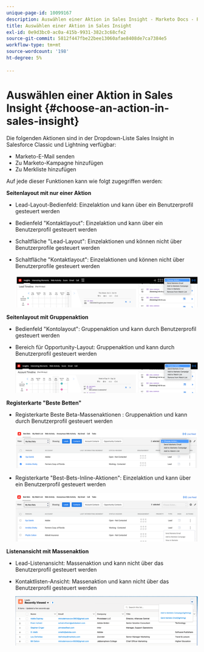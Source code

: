 ```yaml
---
unique-page-id: 10099167
description: Auswählen einer Aktion in Sales Insight - Marketo Docs - Produktdokumentation
title: Auswählen einer Aktion in Sales Insight
exl-id: 0e9d3bc0-ac0a-415b-9931-382c3c68cfe2
source-git-commit: 5812f447fbe22bee13060afae8408de7ca7384e5
workflow-type: tm+mt
source-wordcount: '198'
ht-degree: 5%

---
```


# Auswählen einer Aktion in Sales Insight {#choose-an-action-in-sales-insight}

Die folgenden Aktionen sind in der Dropdown-Liste Sales Insight in Salesforce Classic und Lightning verfügbar:

* Marketo-E-Mail senden
* Zu Marketo-Kampagne hinzufügen
* Zu Merkliste hinzufügen

Auf jede dieser Funktionen kann wie folgt zugegriffen werden:

**Seitenlayout mit nur einer Aktion**

* Lead-Layout-Bedienfeld: Einzelaktion und kann über ein Benutzerprofil gesteuert werden
* Bedienfeld &quot;Kontaktlayout&quot;: Einzelaktion und kann über ein Benutzerprofil gesteuert werden
* Schaltfläche &quot;Lead-Layout&quot;: Einzelaktionen und können nicht über Benutzerprofile gesteuert werden
* Schaltfläche &quot;Kontaktlayout&quot;: Einzelaktionen und können nicht über Benutzerprofile gesteuert werden

   ![](assets/choose-an-action-in-sales-insight-1.png)

**Seitenlayout mit Gruppenaktion**

* Bedienfeld &quot;Kontolayout&quot;: Gruppenaktion und kann durch Benutzerprofil gesteuert werden
* Bereich für Opportunity-Layout: Gruppenaktion und kann durch Benutzerprofil gesteuert werden

   ![](assets/choose-an-action-in-sales-insight-2.png)

**Registerkarte &quot;Beste Betten&quot;**

* Registerkarte Beste Beta-Massenaktionen : Gruppenaktion und kann durch Benutzerprofil gesteuert werden

   ![](assets/choose-an-action-in-sales-insight-3.png)

* Registerkarte &quot;Best-Bets-Inline-Aktionen&quot;: Einzelaktion und kann über ein Benutzerprofil gesteuert werden

   ![](assets/choose-an-action-in-sales-insight-4.png)

**Listenansicht mit Massenaktion**

* Lead-Listenansicht: Massenaktion und kann nicht über das Benutzerprofil gesteuert werden
* Kontaktlisten-Ansicht: Massenaktion und kann nicht über das Benutzerprofil gesteuert werden

   ![](assets/choose-an-action-in-sales-insight-5.png)

